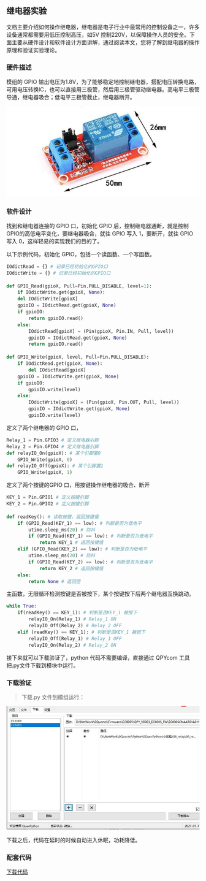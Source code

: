 <!-- ## DMA实验 -->

<!-- ## PWM DAC实验-->

## 继电器实验 

文档主要介绍如何操作继电器，继电器是电子行业中最常用的控制设备之一，许多设备通常都需要用低压控制高压，如5V 控制220V，以保障操作人员的安全。下面主要从硬件设计和软件设计方面讲解，通过阅读本文，您将了解到继电器的操作原理和验证实验理论。

### 硬件描述

模组的 GPIO 输出电压为1.8V，为了能够稳定地控制继电器，搭配电压转换电路，可用电压转换IC，也可以直接用三极管，然后用三极管驱动继电器。高电平三极管导通，继电器吸合；低电平三极管截止，继电器断开。

<span><div style="text-align: center;">
![](media/ef40a9163b85d808df2488e08c09d482.jpg)

</div></span>

### 软件设计

找到和继电器连接的 GPIO 口，初始化 GPIO 后，控制继电器通断，就是控制 GPIO的高低电平变化，要继电器吸合，就往 GPIO 写入 1，要断开，就往 GPIO 写入
0，这样轻易的实现我们的目的了。

以下示例代码，初始化 GPIO，包括一个读函数、一个写函数。

```python
IOdictRead = {} # 记录已经初始化的GPIO口
IOdictWrite = {} # 记录已经初始化的GPIO口

def GPIO_Read(gpioX, Pull=Pin.PULL_DISABLE, level=1):
    if IOdictWrite.get(gpioX, None):
    del IOdictWrite[gpioX]
    gpioIO = IOdictRead.get(gpioX, None)
    if gpioIO:
    	return gpioIO.read()
    else:
        IOdictRead[gpioX] = (Pin(gpioX, Pin.IN, Pull, level))
        gpioIO = IOdictRead.get(gpioX, None)
        return gpioIO.read()

def GPIO_Write(gpioX, level, Pull=Pin.PULL_DISABLE):
	if IOdictRead.get(gpioX, None):
    	del IOdictRead[gpioX]
    gpioIO = IOdictWrite.get(gpioX, None)
    if gpioIO:
    	gpioIO.write(level)
    else:
        IOdictWrite[gpioX] = (Pin(gpioX, Pin.OUT, Pull, level))
        gpioIO = IOdictWrite.get(gpioX, None)
        gpioIO.write(level)
```

定义了两个继电器的 GPIO 口，

```python
Relay_1 = Pin.GPIO3 # 定义继电器引脚
Relay_2 = Pin.GPIO4 # 定义继电器引脚
def relayIO_On(gpioX): # 某个引脚置0
	GPIO_Write(gpioX, 0)
def relayIO_Off(gpioX): # 某个引脚置1
	GPIO_Write(gpioX, 1)
```

定义了两个按键的GPIO 口，用按键操作继电器的吸合、断开

```python
KEY_1 = Pin.GPIO1 # 定义按键引脚
KEY_2 = Pin.GPIO2 # 定义按键引脚

def readKey(): # 读取按键，返回按键值
	if (GPIO_Read(KEY_1) == low): # 判断是否为低电平
		utime.sleep_ms(20) # 防抖
		if (GPIO_Read(KEY_1) == low): # 判断是否为低电平
			return KEY_1 # 返回按键值
	elif (GPIO_Read(KEY_2) == low): # 判断是否为低电平
		utime.sleep_ms(20) # 防抖
		if (GPIO_Read(KEY_2) == low): # 判断是否为低电平
			return KEY_2 # 返回按键值
	else:
		return None # 返回空
```

主函数，无限循环检测按键是否被按下，某个按键按下后两个继电器互换跳动。

```python
while True:
	if(readKey() == KEY_1): # 判断是否KEY_1 被按下
		relayIO_On(Relay_1) # Relay_1 ON
		relayIO_Off(Relay_2) # Relay_2 OFF
	elif (readKey() == KEY_1): # 判断是否KEY_1 被按下
		relayIO_Off(Relay_1) # Relay_1 OFF
		relayIO_On(Relay_2) # Relay_2 ON
```

接下来就可以下载验证了，python 代码不需要编译，直接通过 QPYcom 工具把.py文件下载到模块中运行。

### 下载验证

>   下载.py 文件到模组运行：

<span><div style="text-align: center;">
![](media/466a7209f9edc319f3ef2f6f9786ba0c.jpg)

</div></span>

下载之后，代码在延时的时候自动进入休眠，功耗降低。

### 配套代码

<!-- * [下载代码](code/06_relay.py) -->
 <a href="zh-cn/QuecPythonTest/code/06_relay.py" target="_blank">下载代码</a>